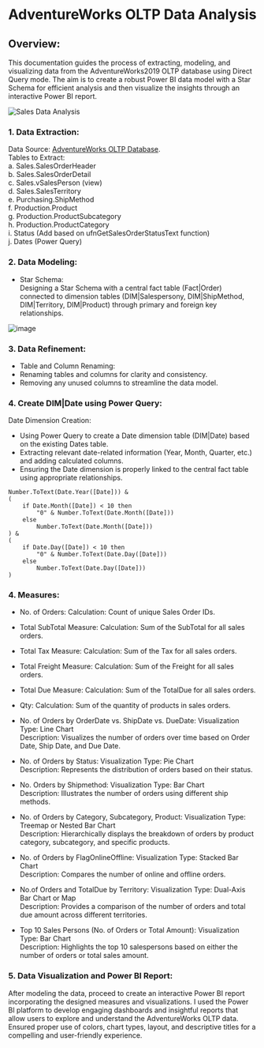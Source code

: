 # AdventureWorks OLTP Data Analysis
## Overview:
This documentation guides the process of extracting, modeling, and visualizing data from the AdventureWorks2019 OLTP database using Direct Query mode. The aim is to create a robust Power BI data model with a Star Schema for efficient analysis and then visualize the insights through an interactive Power BI report.

![Sales Data Analysis](https://github.com/NouraAlgohary/AdventureWorks-OLTP-Data-Analysis/assets/103903785/f18ed6c3-66bb-4199-9c18-ae64d010e691)

### 1. Data Extraction:
Data Source: [AdventureWorks OLTP Database](https://learn.microsoft.com/en-us/sql/samples/adventureworks-install-configure?view=sql-server-ver15&tabs=ssms).</br>
Tables to Extract:</br>
a. Sales.SalesOrderHeader </br>
b. Sales.SalesOrderDetail</br>
c. Sales.vSalesPerson (view)</br>
d. Sales.SalesTerritory</br>
e. Purchasing.ShipMethod</br>
f. Production.Product</br>
g. Production.ProductSubcategory</br>
h. Production.ProductCategory</br>
i. Status (Add based on ufnGetSalesOrderStatusText function)</br>
j. Dates (Power Query)</br>

### 2. Data Modeling:
- Star Schema: </br>
Designing a Star Schema with a central fact table (Fact|Order) connected to dimension tables (DIM|Salespersony, DIM|ShipMethod, DIM|Territory, DIM|Product) through primary and foreign key relationships.

![image](https://github.com/NouraAlgohary/AdventureWorks-OLTP-Data-Analysis/assets/103903785/f95266d6-dbc4-4114-8a82-8bf5151f86d5)

### 3. Data Refinement:
- Table and Column Renaming:</br>
- Renaming tables and columns for clarity and consistency.</br>
- Removing any unused columns to streamline the data model.</br>

### 4. Create DIM|Date using Power Query:
Date Dimension Creation:
- Using Power Query to create a Date dimension table (DIM|Date) based on the existing Dates table.
- Extracting relevant date-related information (Year, Month, Quarter, etc.) and adding calculated columns.
- Ensuring the Date dimension is properly linked to the central fact table using appropriate relationships.
```
Number.ToText(Date.Year([Date])) & 
(
    if Date.Month([Date]) < 10 then
        "0" & Number.ToText(Date.Month([Date]))
    else 
        Number.ToText(Date.Month([Date]))
) & 
(
    if Date.Day([Date]) < 10 then
        "0" & Number.ToText(Date.Day([Date]))
    else 
        Number.ToText(Date.Day([Date]))
)
```

### 4. Measures:
- No. of Orders:
Calculation: Count of unique Sales Order IDs.</br>

- Total SubTotal Measure:
Calculation: Sum of the SubTotal for all sales orders.</br>

- Total Tax Measure:
Calculation: Sum of the Tax for all sales orders.</br>

- Total Freight Measure:
Calculation: Sum of the Freight for all sales orders.</br>

- Total Due Measure:
Calculation: Sum of the TotalDue for all sales orders.</br>

- Qty:
Calculation: Sum of the quantity of products in sales orders.</br>

- No. of Orders by OrderDate vs. ShipDate vs. DueDate:
Visualization Type: Line Chart</br>
Description: Visualizes the number of orders over time based on Order Date, Ship Date, and Due Date.</br>

- No. of Orders by Status:
Visualization Type: Pie Chart</br>
Description: Represents the distribution of orders based on their status.</br>

- No. Orders by Shipmethod:
Visualization Type: Bar Chart</br>
Description: Illustrates the number of orders using different ship methods.</br>

- No. of Orders by Category, Subcategory, Product:
Visualization Type: Treemap or Nested Bar Chart</br>
Description: Hierarchically displays the breakdown of orders by product category, subcategory, and specific products.</br>

 - No. of Orders by FlagOnlineOffline:
Visualization Type: Stacked Bar Chart</br>
Description: Compares the number of online and offline orders.</br>

- No.of Orders and TotalDue by Territory:
Visualization Type: Dual-Axis Bar Chart or Map</br>
Description: Provides a comparison of the number of orders and total due amount across different territories.</br>

- Top 10 Sales Persons (No. of Orders or Total Amount):
Visualization Type: Bar Chart</br>
Description: Highlights the top 10 salespersons based on either the number of orders or total sales amount.</br>

### 5. Data Visualization and Power BI Report:
After modeling the data, proceed to create an interactive Power BI report incorporating the designed measures and visualizations. I used the Power BI platform to develop engaging dashboards and insightful reports that allow users to explore and understand the AdventureWorks OLTP data. Ensured proper use of colors, chart types, layout, and descriptive titles for a compelling and user-friendly experience.
